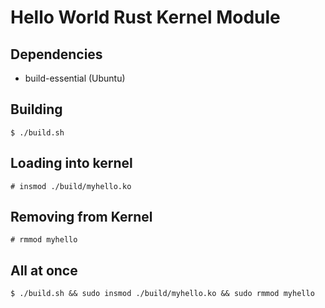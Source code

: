 # Hello World Rust Kernel Module

## Dependencies

 - build-essential (Ubuntu)

## Building

`$ ./build.sh`

## Loading into kernel

`# insmod ./build/myhello.ko`

## Removing from Kernel

`# rmmod myhello`

## All at once
`$ ./build.sh && sudo insmod ./build/myhello.ko && sudo rmmod myhello`
